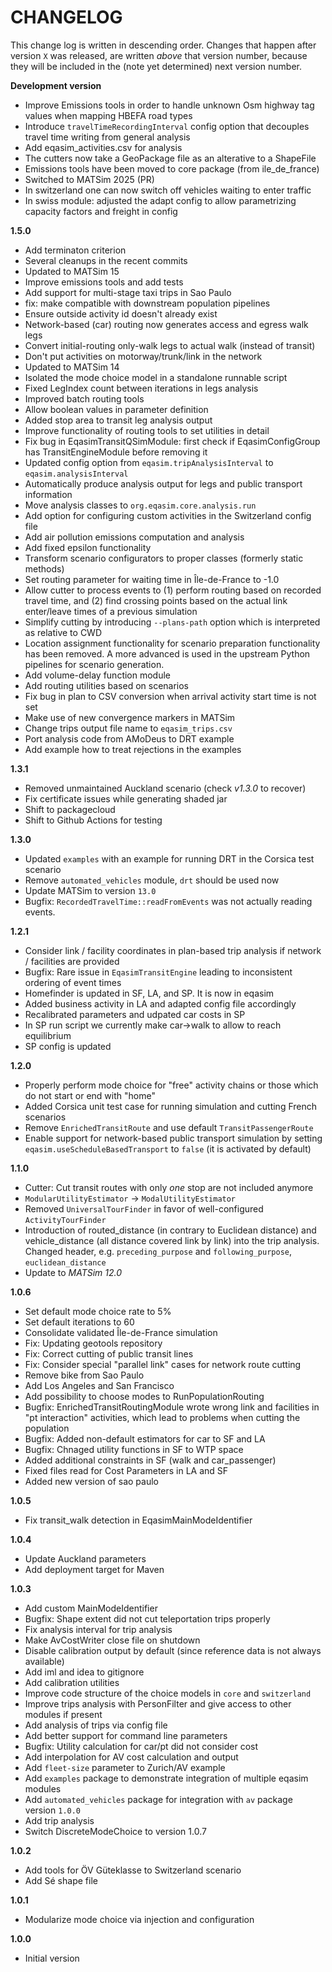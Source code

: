 # CHANGELOG

This change log is written in descending order. Changes that happen after version
`X` was released, are written *above* that version number, because they will be
included in the (note yet determined) next version number.

**Development version**

- Improve Emissions tools in order to handle unknown Osm highway tag values when mapping HBEFA road types
- Introduce `travelTimeRecordingInterval` config option that decouples travel time writing from general analysis
- Add eqasim_activities.csv for analysis
- The cutters now take a GeoPackage file as an alterative to a ShapeFile
- Emissions tools have been moved to core package (from ile_de_france)
- Switched to MATSim 2025 (PR)
- In switzerland one can now switch off vehicles waiting to enter traffic
- In swiss module: adjusted the adapt config to allow parametrizing capacity factors and freight in config

**1.5.0**

- Add terminaton criterion
- Several cleanups in the recent commits
- Updated to MATSim 15
- Improve emissions tools and add tests
- Add support for multi-stage taxi trips in Sao Paulo
- fix: make compatible with downstream population pipelines
- Ensure outside activity id doesn't already exist
- Network-based (car) routing now generates access and egress walk legs
- Convert initial-routing only-walk legs to actual walk (instead of transit)
- Don't put activities on motorway/trunk/link in the network
- Updated to MATSim 14
- Isolated the mode choice model in a standalone runnable script
- Fixed LegIndex count between iterations in legs analysis
- Improved batch routing tools
- Allow boolean values in parameter definition
- Added stop area to transit leg analysis output
- Improve functionality of routing tools to set utilities in detail
- Fix bug in EqasimTransitQSimModule: first check if EqasimConfigGroup has TransitEngineModule before removing it
- Updated config option from `eqasim.tripAnalysisInterval` to `eqasim.analysisInterval`
- Automatically produce analysis output for legs and public transport information
- Move analysis classes to `org.eqasim.core.analysis.run`
- Add option for configuring custom activities in the Switzerland config file
- Add air pollution emissions computation and analysis
- Add fixed epsilon functionality
- Transform scenario configurators to proper classes (formerly static methods)
- Set routing parameter for waiting time in Île-de-France to -1.0
- Allow cutter to process events to (1) perform routing based on recorded travel time, and (2) find crossing points based on the actual link enter/leave times of a previous simulation
- Simplify cutting by introducing `--plans-path` option which is interpreted as relative to CWD
- Location assignment functionality for scenario preparation functionality has been removed. A more advanced is used in the upstream Python pipelines for scenario generation.
- Add volume-delay function module
- Add routing utilities based on scenarios
- Fix bug in plan to CSV conversion when arrival activity start time is not set
- Make use of new convergence markers in MATSim
- Change trips output file name to `eqasim_trips.csv`
- Port analysis code from AMoDeus to DRT example
- Add example how to treat rejections in the examples

**1.3.1**

- Removed unmaintained Auckland scenario (check *v1.3.0* to recover)
- Fix certificate issues while generating shaded jar
- Shift to packagecloud
- Shift to Github Actions for testing

**1.3.0**

- Updated `examples` with an example for running DRT in the Corsica test scenario
- Remove `automated_vehicles` module, `drt` should be used now
- Update MATSim to version `13.0`
- Bugfix: `RecordedTravelTime::readFromEvents` was not actually reading events.

**1.2.1**

- Consider link / facility coordinates in plan-based trip analysis if network / facilities are provided
- Bugfix: Rare issue in `EqasimTransitEngine` leading to inconsistent ordering of event times
- Homefinder is updated in SF, LA, and SP. It is now in eqasim
- Added business activity in LA and adapted config file accordingly
- Recalibrated parameters and udpated car costs in SP
- In SP run script we currently make car->walk to allow to reach equilibrium
- SP config is updated

**1.2.0**

- Properly perform mode choice for "free" activity chains or those which do not start or end with "home"
- Added Corsica unit test case for running simulation and cutting French scenarios
- Remove `EnrichedTransitRoute` and use default `TransitPassengerRoute`
- Enable support for network-based public transport simulation by setting `eqasim.useScheduleBasedTransport` to `false` (it is activated by default)

**1.1.0**

- Cutter: Cut transit routes with only *one* stop are not included anymore
- `ModularUtilityEstimator` -> `ModalUtilityEstimator`
- Removed `UniversalTourFinder` in favor of well-configured `ActivityTourFinder`
- Introduction of routed_distance (in contrary to Euclidean distance) and vehicle_distance (all distance covered link by link) into the trip analysis. Changed header, e.g. `preceding_purpose` and `following_purpose`, `euclidean_distance`
- Update to *MATSim 12.0*

**1.0.6**

- Set default mode choice rate to 5%
- Set default iterations to 60
- Consolidate validated Île-de-France simulation
- Fix: Updating geotools repository
- Fix: Correct cutting of public transit lines
- Fix: Consider special "parallel link" cases for network route cutting
- Remove bike from Sao Paulo
- Add Los Angeles and San Francisco
- Add possibility to choose modes to RunPopulationRouting
- Bugfix: EnrichedTransitRoutingModule wrote wrong link and facilities in "pt interaction" activities, which lead to problems when cutting the population
- Bugfix: Added non-default estimators for car to SF and LA
- Bugfix: Chnaged utility functions in SF to WTP space
- Added additional constraints in SF (walk and car_passenger)
- Fixed files read for Cost Parameters in LA and SF
- Added new version of sao paulo

**1.0.5**

- Fix transit_walk detection in EqasimMainModeIdentifier

**1.0.4**

- Update Auckland parameters
- Add deployment target for Maven

**1.0.3**

- Add custom MainModeIdentifier
- Bugfix: Shape extent did not cut teleportation trips properly
- Fix analysis interval for trip analysis
- Make AvCostWriter close file on shutdown
- Disable calibration output by default (since reference data is not always available)
- Add iml and idea to gitignore
- Add calibration utilities
- Improve code structure of the choice models in `core` and `switzerland`
- Improve trips analysis with PersonFilter and give access to other modules if present
- Add analysis of trips via config file
- Add better support for command line parameters
- Bugfix: Utility calculation for car/pt did not consider cost
- Add interpolation for AV cost calculation and output
- Add `fleet-size` parameter to Zurich/AV example
- Add `examples` package to demonstrate integration of multiple eqasim modules
- Add `automated_vehicles` package for integration with `av` package version `1.0.0`
- Add trip analysis
- Switch DiscreteModeChoice to version 1.0.7

**1.0.2**

- Add tools for ÖV Güteklasse to Switzerland scenario
- Add Sé shape file

**1.0.1**

- Modularize mode choice via injection and configuration

**1.0.0**

- Initial version
